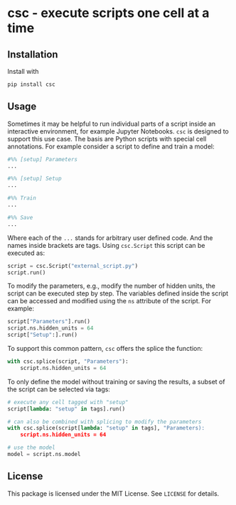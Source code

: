 # csc - execute scripts one cell at a time

## Installation

Install with

```bash
pip install csc
```

## Usage

Sometimes it may be helpful to run individual parts of a script inside an
interactive environment, for example Jupyter Notebooks. ``csc`` is designed to
support this use case. The basis are Python scripts with special cell
annotations. For example consider a script to define and train a model:

```python
#%% [setup] Parameters
...

#%% [setup] Setup
...

#%% Train
...

#%% Save
...
```

Where each of the ``...`` stands for arbitrary user defined code. And the names
inside brackets are tags. Using ``csc.Script`` this script can be executed as:

```python
script = csc.Script("external_script.py")
script.run()
```

To modify the parameters, e.g., modify the number of hidden units, the script
can be executed step by step. The variables defined inside the script can be
accessed and modified using the ``ns`` attribute of the script. For example:

```python
script["Parameters"].run()
script.ns.hidden_units = 64
script["Setup":].run()
```

To support this common pattern, `csc` offers the splice the function:

```python
with csc.splice(script, "Parameters"):
    script.ns.hidden_units = 64
```

To only define the model without training or saving the results, a subset of the
script can be selected via tags:

```python
# execute any cell tagged with "setup"
script[lambda: "setup" in tags].run()

# can also be combined with splicing to modify the parameters
with csc.splice(script[lambda: "setup" in tags], "Parameters):
    script.ns.hidden_units = 64

# use the model
model = script.ns.model
```

## License

This package is licensed under the MIT License. See `LICENSE` for details.
